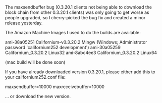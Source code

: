 The maxsendbuffer bug (0.3.20.1 clients not being able to download the block chain from other 0.3.20.1 clients) was only going to get
worse as people upgraded, so I cherry-picked the bug fix and created a minor release yesterday.

The Amazon Machine Images I used to do the builds are available:

  ami-38a05251   Californium-v0.3.20.2 Mingw    (Windows; Administrator password 'californium252 development')
  ami-30a05259   Californium_0.3.20.2 Linux32
  ami-8abc4ee3   Californium_0.3.20.2 Linux64

(mac build will be done soon)

If you have already downloaded version 0.3.20.1, please either add this to your californium252.conf file:

  maxsendbuffer=10000
  maxreceivebuffer=10000

... or download the new version.
